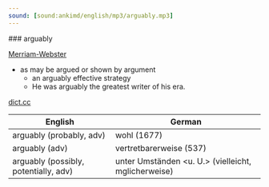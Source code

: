 ```yaml
---
sound: [sound:ankimd/english/mp3/arguably.mp3]
---
```


\### arguably

[Merriam-Webster](https://www.merriam-webster.com/dictionary/arguably)

- as may be argued or shown by argument
    - an arguably effective strategy
    - He was arguably the greatest writer of his era.

[dict.cc](https://www.dict.cc/arguably)

| English        | German       |
| -------------- | ------------ |
| arguably (probably, adv) | wohl (1677) |
| arguably (adv) | vertretbarerweise (537) |
| arguably (possibly, potentially, adv) | unter Umständen <u. U.> (vielleicht, mglicherweise) |
